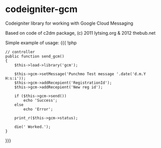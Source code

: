 codeigniter-gcm
===============

Codeigniter library for working with Google Cloud Messaging

Based on code of c2dm package, (c) 2011 lytsing.org & 2012 thebub.net


Simple example of usage:
{{{
!php

	// controller
	public function send_gcm()
	{
		$this->load->library('gcm');
		
		$this->gcm->setMessage('Punchmo Test message '.date('d.m.Y H:s:i'));
		$this->gcm->addRecepient('RegistrationId');
		$this->gcm->addRecepient('New reg id');
		
		if ($this->gcm->send())
			echo 'Success';
		else
			echo 'Error';

		print_r($this->gcm->status);
			
		die(' Worked.');
	}
}}}
